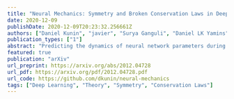 ```yaml
---
title: "Neural Mechanics: Symmetry and Broken Conservation Laws in Deep Learning Dynamics"
date: 2020-12-09
publishDate: 2020-12-09T20:23:32.256661Z
authors: ["Daniel Kunin", "javier", "Surya Ganguli", "Daniel LK Yamins", "Hidenori Tanaka"]
publication_types: ["1"]
abstract: "Predicting the dynamics of neural network parameters during training is one of the key challenges in building a theoretical foundation for deep learning. A central obstacle is that the motion of a network in high-dimensional parameter space undergoes discrete finite steps along complex stochastic gradients derived from real-world datasets. We circumvent this obstacle through a unifying theoretical framework based on intrinsic symmetries embedded in a network's architecture that are present for any dataset. We show that any such symmetry imposes stringent geometric constraints on gradients and Hessians, leading to an associated conservation law in the continuous-time limit of stochastic gradient descent (SGD), akin to Noether's theorem in physics. We further show that finite learning rates used in practice can actually break these symmetry induced conservation laws. We apply tools from finite difference methods to derive modified gradient flow, a differential equation that better approximates the numerical trajectory taken by SGD at finite learning rates. We combine modified gradient flow with our framework of symmetries to derive exact integral expressions for the dynamics of certain parameter combinations. We empirically validate our analytic predictions for learning dynamics on VGG-16 trained on Tiny ImageNet. Overall, by exploiting symmetry, our work demonstrates that we can analytically describe the learning dynamics of various parameter combinations at finite learning rates and batch sizes for state of the art architectures trained on any dataset. "
featured: true
publication: "arXiv"
url_preprint: https://arxiv.org/abs/2012.04728
url_pdf: https://arxiv.org/pdf/2012.04728.pdf
url_code: https://github.com/dkunin/neural-mechanics
tags: ["Deep Learning", "Theory", "Symmetry", "Conservation Laws"]
---
```


